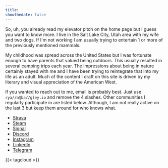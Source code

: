 ```yaml
---
title:
showthedate: false
---
```


So, uh, you already read my elevator pitch on the home page but I guess you want to know more. I live in the Salt Lake City, Utah area with my wife and two dogs. If I'm not working I am usually trying to entertain 1 or more of the previously mentioned mammals.

My childhood was spread across the United States but I was fortunate enough to have parents that valued being outdoors. This usually resulted in several camping trips each year. The impressions about being in nature certainly stayed with me and I have been trying to reintegrate that into my life as an adult. Much of the content I draft on this site is driven by my literary and visual appreciation of the American West.

If you wanted to reach out to me, email is probably best. Just use `rya//n@ba//gley.io` and remove the 4 slashes. Other communities I regularly participate in are listed below. Although, I am not really active on the last 3 but keep them around for who knows what.

* [Strava](https://www.strava.com/athletes/ryanbagley)
* [Steam](https://steamcommunity.com/profiles/76561197965221693/)
* [Signal](https://signal.me/#p/+12125001339)
* [Discord](https://discordapp.com/users/.svah)
* [Instagram](https://www.instagram.com/tcp.rst/)
* [LinkedIn](www.linkedin.com/in/ryan-bagley-a16979100)
* [Telegram](t.me/ryanbagley)

{{< tagcloud >}}
